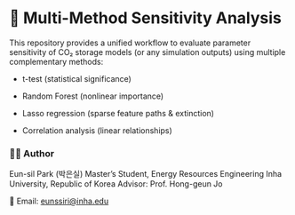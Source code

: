 # 🧩 Multi-Method Sensitivity Analysis

This repository provides a unified workflow to evaluate parameter sensitivity of CO₂ storage models (or any simulation outputs)
using multiple complementary methods:

- t-test (statistical significance)

- Random Forest (nonlinear importance)

- Lasso regression (sparse feature paths & extinction)

- Correlation analysis (linear relationships)

### 👩‍💻 Author

Eun-sil Park (박은실)
Master’s Student, Energy Resources Engineering
Inha University, Republic of Korea
Advisor: Prof. Hong-geun Jo

📧 Email: eunssiri@inha.edu
